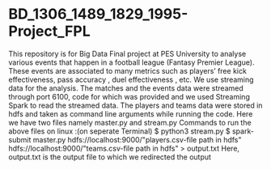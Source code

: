 # BD_1306_1489_1829_1995-Project_FPL

This repository is for Big Data Final project at PES University to analyse various events that happen in a football league (Fantasy Premier League).
These events are associated to many metrics such as players’ free kick effectiveness, pass accuracy , duel effectiveness , etc. We use streaming data for the analysis.
The matches and the events data were streamed through port 6100, code for which was provided and we used Streaming Spark to read the streamed data.
The players and teams data were stored in hdfs and taken as command line arguments while running the code. 
Here we have two files namely master.py and stream.py
Commands to run the above files on linux :(on seperate Terminal)
$ python3 stream.py
$ spark-submit master.py hdfs://localhost:9000/"players.csv-file path in hdfs" hdfs://localhost:9000/"teams.csv-file path in hdfs" > output.txt
Here, output.txt is the output file to which we redirected the output
